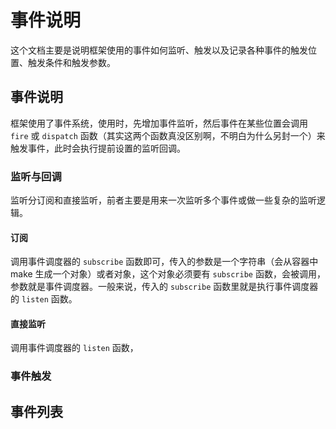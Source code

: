 # 事件说明

这个文档主要是说明框架使用的事件如何监听、触发以及记录各种事件的触发位置、触发条件和触发参数。

## 事件说明
框架使用了事件系统，使用时，先增加事件监听，然后事件在某些位置会调用 `fire` 或 `dispatch` 函数（其实这两个函数真没区别啊，不明白为什么另封一个）来触发事件，此时会执行提前设置的监听回调。

### 监听与回调
监听分订阅和直接监听，前者主要是用来一次监听多个事件或做一些复杂的监听逻辑。

#### 订阅
调用事件调度器的 `subscribe` 函数即可，传入的参数是一个字符串（会从容器中 make 生成一个对象）或者对象，这个对象必须要有 `subscribe` 函数，会被调用，参数就是事件调度器。一般来说，传入的 `subscribe` 函数里就是执行事件调度器的 `listen` 函数。

#### 直接监听
调用事件调度器的 `listen` 函数，

### 事件触发

## 事件列表